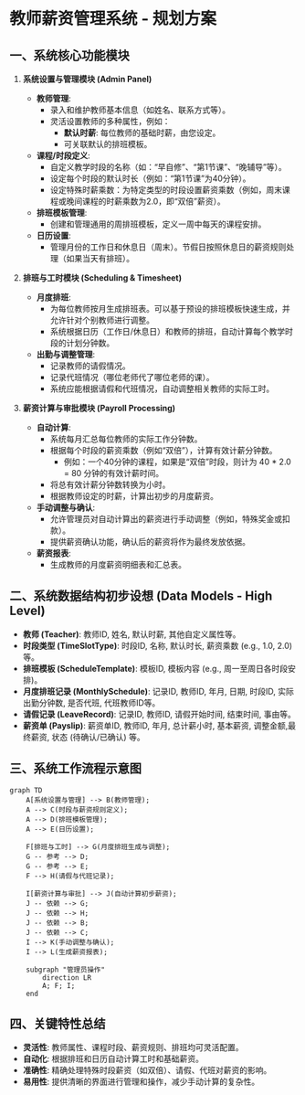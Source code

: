 # 教师薪资管理系统 - 规划方案

## 一、系统核心功能模块

1.  **系统设置与管理模块 (Admin Panel)**
    *   **教师管理**:
        *   录入和维护教师基本信息（如姓名、联系方式等）。
        *   灵活设置教师的多种属性，例如：
            *   **默认时薪**: 每位教师的基础时薪，由您设定。
            *   可关联默认的排班模板。
    *   **课程/时段定义**:
        *   自定义教学时段的名称（如：“早自修”、“第1节课”、“晚辅导”等）。
        *   设定每个时段的默认时长（例如：“第1节课”为40分钟）。
        *   设定特殊时薪乘数：为特定类型的时段设置薪资乘数（例如，周末课程或晚间课程的时薪乘数为2.0，即“双倍”薪资）。
    *   **排班模板管理**:
        *   创建和管理通用的周排班模板，定义一周中每天的课程安排。
    *   **日历设置**:
        *   管理月份的工作日和休息日（周末）。节假日按照休息日的薪资规则处理（如果当天有排班）。

2.  **排班与工时模块 (Scheduling & Timesheet)**
    *   **月度排班**:
        *   为每位教师按月生成排班表。可以基于预设的排班模板快速生成，并允许针对个别教师进行调整。
        *   系统根据日历（工作日/休息日）和教师的排班，自动计算每个教学时段的计划分钟数。
    *   **出勤与调整管理**:
        *   记录教师的请假情况。
        *   记录代班情况（哪位老师代了哪位老师的课）。
        *   系统应能根据请假和代班情况，自动调整相关教师的实际工时。

3.  **薪资计算与审批模块 (Payroll Processing)**
    *   **自动计算**:
        *   系统每月汇总每位教师的实际工作分钟数。
        *   根据每个时段的薪资乘数（例如“双倍”），计算有效计薪分钟数。
            *   例如：一个40分钟的课程，如果是“双倍”时段，则计为 40 * 2.0 = 80 分钟的有效计薪时间。
        *   将总有效计薪分钟数转换为小时。
        *   根据教师设定的时薪，计算出初步的月度薪资。
    *   **手动调整与确认**:
        *   允许管理员对自动计算出的薪资进行手动调整（例如，特殊奖金或扣款）。
        *   提供薪资确认功能，确认后的薪资将作为最终发放依据。
    *   **薪资报表**:
        *   生成教师的月度薪资明细表和汇总表。

## 二、系统数据结构初步设想 (Data Models - High Level)

*   **教师 (Teacher)**: 教师ID, 姓名, 默认时薪, 其他自定义属性等。
*   **时段类型 (TimeSlotType)**: 时段ID, 名称, 默认时长, 薪资乘数 (e.g., 1.0, 2.0) 等。
*   **排班模板 (ScheduleTemplate)**: 模板ID, 模板内容 (e.g., 周一至周日各时段安排)。
*   **月度排班记录 (MonthlySchedule)**: 记录ID, 教师ID, 年月, 日期, 时段ID, 实际出勤分钟数, 是否代班, 代班教师ID等。
*   **请假记录 (LeaveRecord)**: 记录ID, 教师ID, 请假开始时间, 结束时间, 事由等。
*   **薪资单 (Payslip)**: 薪资单ID, 教师ID, 年月, 总计薪小时, 基本薪资, 调整金额,最终薪资, 状态 (待确认/已确认) 等。

## 三、系统工作流程示意图

```mermaid
graph TD
    A[系统设置与管理] --> B(教师管理);
    A --> C(时段与薪资规则定义);
    A --> D(排班模板管理);
    A --> E(日历设置);

    F[排班与工时] --> G(月度排班生成与调整);
    G -- 参考 --> D;
    G -- 参考 --> E;
    F --> H(请假与代班记录);

    I[薪资计算与审批] --> J(自动计算初步薪资);
    J -- 依赖 --> G;
    J -- 依赖 --> H;
    J -- 依赖 --> B;
    J -- 依赖 --> C;
    I --> K(手动调整与确认);
    I --> L(生成薪资报表);

    subgraph "管理员操作"
        direction LR
        A; F; I;
    end
```

## 四、关键特性总结

*   **灵活性**: 教师属性、课程时段、薪资规则、排班均可灵活配置。
*   **自动化**: 根据排班和日历自动计算工时和基础薪资。
*   **准确性**: 精确处理特殊时段薪资（如双倍）、请假、代班对薪资的影响。
*   **易用性**: 提供清晰的界面进行管理和操作，减少手动计算的复杂性。